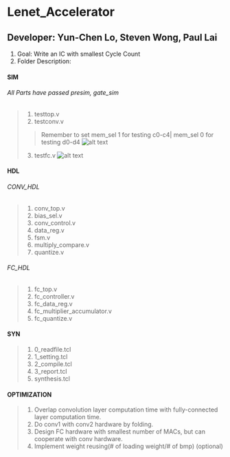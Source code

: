 # Lenet_Accelerator
## Developer: Yun-Chen Lo, Steven Wong, Paul Lai
1. Goal: Write an IC with smallest Cycle Count
2. Folder Description:

#### SIM
###### All Parts have passed presim, gate_sim
> 1. testtop.v
> 2. testconv.v
> > Remember to set mem_sel 1 for testing c0-c4| mem_sel 0 for testing d0-d4
![alt text](https://i.imgur.com/Nf52u0W.png)
> 3. testfc.v
![alt text](https://i.imgur.com/Kuo0dBu.png)
#### HDL
###### CONV_HDL
> 1. conv_top.v
> 2. bias_sel.v
> 3. conv_control.v
> 4. data_reg.v
> 5. fsm.v
> 6. multiply_compare.v
> 7. quantize.v
###### FC_HDL
> 1. fc_top.v
> 2. fc_controller.v
> 3. fc_data_reg.v
> 4. fc_multiplier_accumulator.v
> 5. fc_quantize.v
#### SYN
> 1. 0_readfile.tcl
> 2. 1_setting.tcl
> 3. 2_compile.tcl
> 4. 3_report.tcl
> 5. synthesis.tcl

#### OPTIMIZATION
> 1. Overlap convolution layer computation time with fully-connected layer computation time.
> 2. Do conv1 with conv2 hardware by folding.
> 3. Design FC hardware with smallest number of MACs, but can cooperate with conv hardware.
> 4. Implement weight reusing(# of loading weight/# of bmp) (optional)